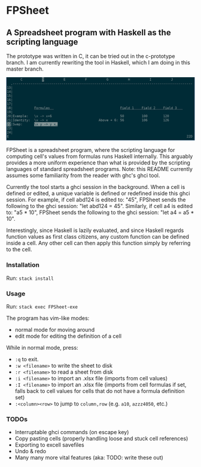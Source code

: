 # FPSheet
## A Spreadsheet program with Haskell as the scripting language

The prototype was written in C, it can be tried out in the c-prototype branch.
I am currently rewriting the tool in Haskell, which I am doing in this master branch.

![Alt text](imgs/example.png?raw=true "Example")

FPSheet is a spreadsheet program, where the scripting language for computing cell's values from formulas runs Haskell internally.
This arguably provides a more uniform experience than what is provided by the scripting languages of standard spreadsheet programs. Note: this README currently assumes some familiarity from the reader with ghc's ghci tool.

Currently the tool starts a ghci session in the background. When a cell is defined or edited, a unique variable is defined or redefined inside this ghci session. For example, if cell abd124 is edited to: "45", FPSheet sends the following to the ghci session: "let abd124 = 45". Similarly, if cell a4 is edited to: "a5 * 10", FPSheet sends the following to the ghci session: "let a4 = a5 * 10".

Interestingly, since Haskell is lazily evaluated, and since Haskell regards function values as first class citizens, any custom function can be defined inside a cell. Any other cell can then apply this function simply by referring to the cell.

### Installation

Run: `stack install`

### Usage

Run: `stack exec FPSheet-exe`

The program has vim-like modes:
- normal mode for moving around
- edit mode for editing the definition of a cell

While in normal mode, press:
- `:q` to exit.
- `:w <filename>` to write the sheet to disk
- `:r <filename>` to read a sheet from disk
- `:i <filename>` to import an .xlsx file (imports from cell values)
- `:I <filename>` to import an .xlsx file (imports from cell formulas if set, falls back to cell values for cells that do not have a formula definition set)
- `:<column><row>` to jump to `column,row` (e.g. `a10`, `azzz4050`, etc.)

### TODOs

- Interruptable ghci commands (on escape key)
- Copy pasting cells (properly handling loose and stuck cell references)
- Exporting to excell savefiles
- Undo & redo
- Many many more vital features (aka: TODO: write these out)
